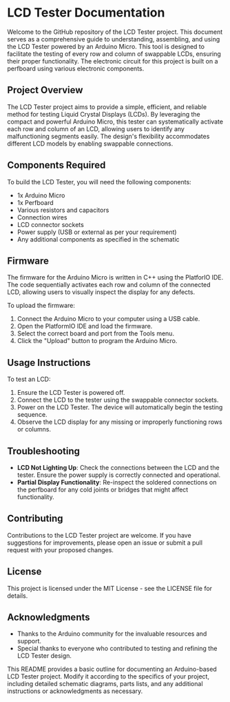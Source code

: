 # LCD Tester Documentation

Welcome to the GitHub repository of the LCD Tester project. This document serves as a comprehensive guide to understanding, assembling, and using the LCD Tester powered by an Arduino Micro. This tool is designed to facilitate the testing of every row and column of swappable LCDs, ensuring their proper functionality. The electronic circuit for this project is built on a perfboard using various electronic components.

## Project Overview

The LCD Tester project aims to provide a simple, efficient, and reliable method for testing Liquid Crystal Displays (LCDs). By leveraging the compact and powerful Arduino Micro, this tester can systematically activate each row and column of an LCD, allowing users to identify any malfunctioning segments easily. The design's flexibility accommodates different LCD models by enabling swappable connections.

## Components Required

To build the LCD Tester, you will need the following components:

- 1x Arduino Micro
- 1x Perfboard
- Various resistors and capacitors
- Connection wires
- LCD connector sockets
- Power supply (USB or external as per your requirement)
- Any additional components as specified in the schematic

## Firmware

The firmware for the Arduino Micro is written in C++ using the PlatforIO IDE. The code sequentially activates each row and column of the connected LCD, allowing users to visually inspect the display for any defects.

To upload the firmware:

1. Connect the Arduino Micro to your computer using a USB cable.
2. Open the PlatformIO IDE and load the firmware.
3. Select the correct board and port from the Tools menu.
4. Click the "Upload" button to program the Arduino Micro.

## Usage Instructions

To test an LCD:

1. Ensure the LCD Tester is powered off.
2. Connect the LCD to the tester using the swappable connector sockets.
3. Power on the LCD Tester. The device will automatically begin the testing sequence.
4. Observe the LCD display for any missing or improperly functioning rows or columns.

## Troubleshooting

- **LCD Not Lighting Up**: Check the connections between the LCD and the tester. Ensure the power supply is correctly connected and operational.
- **Partial Display Functionality**: Re-inspect the soldered connections on the perfboard for any cold joints or bridges that might affect functionality.

## Contributing

Contributions to the LCD Tester project are welcome. If you have suggestions for improvements, please open an issue or submit a pull request with your proposed changes.

## License

This project is licensed under the MIT License - see the LICENSE file for details.

## Acknowledgments

- Thanks to the Arduino community for the invaluable resources and support.
- Special thanks to everyone who contributed to testing and refining the LCD Tester design.

This README provides a basic outline for documenting an Arduino-based LCD Tester project. Modify it according to the specifics of your project, including detailed schematic diagrams, parts lists, and any additional instructions or acknowledgments as necessary.
